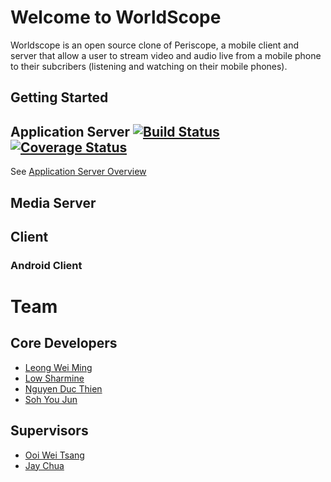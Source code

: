 # Welcome to WorldScope

Worldscope is an open source clone of Periscope, a mobile client and server
that allow a user to stream video and audio live from a mobile phone to their
subcribers (listening and watching on their mobile phones).

## Getting Started

## Application Server [![Build Status][travis-image]][travis-url] [![Coverage Status][coveralls-image]][coveralls-url]

See [Application Server Overview](app_server/README.md)

## Media Server

## Client
### Android Client

# Team

## Core Developers
* [Leong Wei Ming](https://github.com/kylelwm)
* [Low Sharmine](https://github.com/sharminelow)
* [Nguyen Duc Thien](https://github.com/ndt93)
* [Soh You Jun](https://github.com/yj-soh)

## Supervisors
* [Ooi Wei Tsang](https://github.com/weitsang)
* [Jay Chua](https://github.com/Jayinmn)

[travis-image]: https://travis-ci.org/nus-mtp/worldscope.svg?branch=master
[travis-url]: https://travis-ci.org/nus-mtp/worldscope

[coveralls-image]: https://coveralls.io/repos/nus-mtp/worldscope/badge.svg?branch=master&service=github
[coveralls-url]: https://coveralls.io/github/nus-mtp/worldscope?branch=master
